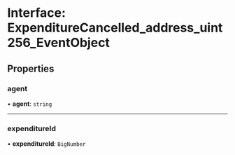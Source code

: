 # Interface: ExpenditureCancelled\_address\_uint256\_EventObject

## Properties

### agent

• **agent**: `string`

___

### expenditureId

• **expenditureId**: `BigNumber`
